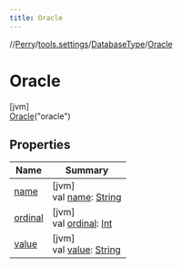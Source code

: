```yaml
---
title: Oracle
---
```

//[Perry](../../../../index.html)/[tools.settings](../../index.html)/[DatabaseType](../index.html)/[Oracle](index.html)



# Oracle



[jvm]\
[Oracle](index.html)("oracle")



## Properties


| Name | Summary |
|---|---|
| [name](../-my-s-q-l/index.html#-372974862%2FProperties%2F863300109) | [jvm]<br>val [name](../-my-s-q-l/index.html#-372974862%2FProperties%2F863300109): [String](https://kotlinlang.org/api/latest/jvm/stdlib/kotlin/-string/index.html) |
| [ordinal](../-my-s-q-l/index.html#-739389684%2FProperties%2F863300109) | [jvm]<br>val [ordinal](../-my-s-q-l/index.html#-739389684%2FProperties%2F863300109): [Int](https://kotlinlang.org/api/latest/jvm/stdlib/kotlin/-int/index.html) |
| [value](../value.html) | [jvm]<br>val [value](../value.html): [String](https://kotlinlang.org/api/latest/jvm/stdlib/kotlin/-string/index.html) |

